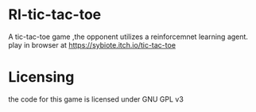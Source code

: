 # Rl-tic-tac-toe
A tic-tac-toe game ,the opponent utilizes a reinforcemnet learning agent.
play in browser at https://sybiote.itch.io/tic-tac-toe

# Licensing 
the code for this game is licensed under GNU GPL v3
